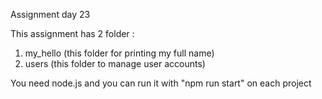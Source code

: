 Assignment day 23

This assignment has 2 folder :
1. my_hello (this folder for printing my full name)
2. users (this folder to manage user accounts)

You need node.js and you can run it with "npm run start" on each project

